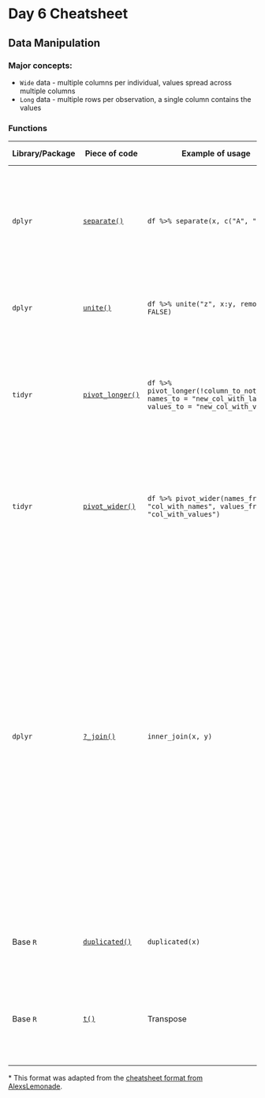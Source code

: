 # Day 6 Cheatsheet

## Data Manipulation

### Major concepts:

- `Wide` data - multiple columns per individual, values spread across multiple columns
- `Long` data - multiple rows per observation, a single column contains the values

### Functions
|Library/Package|Piece of code|Example of usage|What it does|
|---------------|-------------|----------------|-------------|
| `dplyr`| [`separate()`](https://tidyr.tidyverse.org/reference/separate.html)| `df %>% separate(x, c("A", "B"))`| Separate a character column into multiple columns with a regular expression or numeric locations|
| `dplyr`| [`unite()`](https://tidyr.tidyverse.org/reference/unite.html)| `df %>% unite("z", x:y, remove = FALSE)`| Unite multiple columns together into one column|
| `tidyr`| [`pivot_longer()`](https://tidyr.tidyverse.org/reference/pivot_longer.html)| `df %>% pivot_longer(!column_to_not_touch, names_to = "new_col_with_labels", values_to = "new_col_with_values")`| Lengthens a data frame by increasing the number of rows and decreasing the number of columns.|
| `tidyr`| [`pivot_wider()`](https://tidyr.tidyverse.org/reference/pivot_wider.html)| `df %>% pivot_wider(names_from = "col_with_names", values_from = "col_with_values")`| Widens a data frame by decreasing the number of rows and increasing the number of columns.|
| `dplyr`| [`?_join()`](https://www.rdocumentation.org/packages/dplyr/versions/0.7.8/topics/join) | `inner_join(x, y)`| Joins data from two data frames. <br> **inner_join** - only rows that match for x and y are kept. <br> **full_join** - all rows of x and y are kept. <br> **left_join** - all rows of x are kept even if not merged with y. <br> **right_join** - all rows of y are kept even if not merged with x. <br> **anti_join** - all rows from x not in y keeping just columns from x. |
|Base `R`| [`duplicated()`](https://www.rdocumentation.org/packages/base/versions/3.6.2/topics/duplicated)| `duplicated(x)`| Determines and removes duplicate elements from `x`.|
| Base `R`| [`t()`](https://www.rdocumentation.org/packages/base/versions/3.6.2/topics/t) | Transpose       | Returns the transpose of a matrix or data frame. If given a data frame, returns a matrix.|


\* This format was adapted from the [cheatsheet format from AlexsLemonade](https://github.com/AlexsLemonade/training-modules/tree/master/module-cheatsheets).
